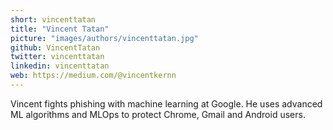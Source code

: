 ```yaml
---
short: vincenttatan
title: "Vincent Tatan"
picture: "images/authors/vincenttatan.jpg"
github: VincentTatan
twitter: vincenttatan
linkedin: vincenttatan
web: https://medium.com/@vincentkernn
---
```


Vincent fights phishing with machine learning at Google. He uses advanced ML algorithms and MLOps to protect Chrome, Gmail and Android users.